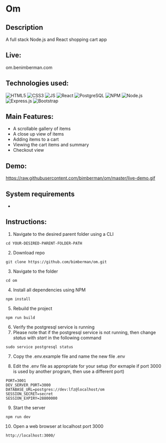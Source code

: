 # Om

## Description
A full stack Node.js and React shopping cart app

## Live:
om.benimberman.com

## Technologies used:
![HTML5](https://upload.wikimedia.org/wikipedia/commons/thumb/6/61/HTML5_logo_and_wordmark.svg/200px-HTML5_logo_and_wordmark.svg.png) ![CSS3](https://upload.wikimedia.org/wikipedia/commons/thumb/d/d5/CSS3_logo_and_wordmark.svg/200px-CSS3_logo_and_wordmark.svg.png) ![JS](https://upload.wikimedia.org/wikipedia/commons/thumb/d/d4/Javascript-shield.svg/200px-Javascript-shield.svg.png) ![React](https://upload.wikimedia.org/wikipedia/commons/thumb/a/a7/React-icon.svg/200px-React-icon.svg.png) ![PostgreSQL](https://upload.wikimedia.org/wikipedia/commons/thumb/2/29/Postgresql_elephant.svg/200px-Postgresql_elephant.svg.png) ![NPM](https://upload.wikimedia.org/wikipedia/commons/thumb/d/db/Npm-logo.svg/200px-Npm-logo.svg.png) ![Node.js](https://upload.wikimedia.org/wikipedia/commons/thumb/d/d9/Node.js_logo.svg/200px-Node.js_logo.svg.png) ![Express.js](https://upload.wikimedia.org/wikipedia/commons/6/64/Expressjs.png) ![Bootstrap](https://upload.wikimedia.org/wikipedia/commons/thumb/b/b2/Bootstrap_logo.svg/200px-Bootstrap_logo.svg.png)

## Main Features:
* A scrollable gallery of items
* A close up view of items
* Adding items to a cart
* Viewing the cart items and summary
* Checkout view

## Demo:
https://raw.githubusercontent.com/bimberman/om/master/live-demo.gif

## System requirements
* 

## Instructions:
1. Navigate to the desired parent folder using a CLI
```
cd YOUR-DESIRED-PARENT-FOLDER-PATH
```
2. Download repo
```
git clone https://github.com/bimberman/om.git
```
3. Navigate to the folder
```
cd om
```
4. Install all dependencies using NPM
```
npm install
```
5. Rebuild the project 
```
npm run build
```
6. Verify the postgresql service is running
  1. Please note that if the postgresql service is not running, then change *status* with *start* in the following command
```
sudo service postgresql status
```
7. Copy the .env.example file and name the new file .env

8. Edit the .env file as appropriate for your setup (for exmaple if port 3000 is used by another program, then use a different port)
```
PORT=3001
DEV_SERVER_PORT=3000
DATABASE_URL=postgres://dev:lfz@localhost/om
SESSION_SECRET=secret
SESSION_EXPIRY=28800000
```
9. Start the server
```
npm run dev
```
10. Open a web browser at localhost port 3000
```
http://localhost:3000/
```
